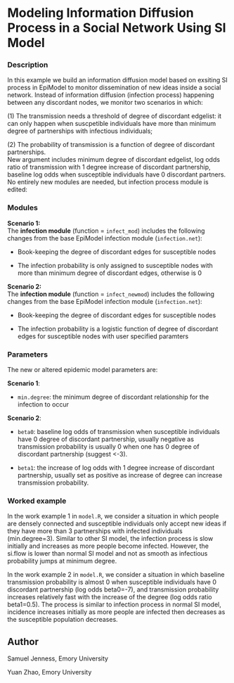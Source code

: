 # Modeling Information Diffusion Process in a Social Network Using SI Model

### Description
In this example we build an information diffusion model based on exsiting SI process in EpiModel to monitor dissemination of new ideas inside a social network. Instead of information diffusion (infection process) happening between any discordant nodes, we monitor two scenarios in which:  

(1) The transmission needs a threshold of degree of discordant edgelist: it can only happen when suscpetible individuals have more than minimum degree of partnerships with infectious individuals;  

(2) The probability of transmission is a function of degree of discordant partnerships.  
New argument includes minimum degree of discordant edgelist, log odds ratio of transmission with 1 degree increase of discordant partnership, baseline log odds when susceptible individuals have 0 discordant partners. No entirely new modules are needed, but infection process module is edited: 

### Modules

**Scenario 1:**   
The **infection module** (function = `infect_mod`) includes the following changes from the base EpiModel infection module (`infection.net`):

* Book-keeping the degree of discordant edges for susceptible nodes

* The infection probability is only assigned to susceptible nodes with more than minimum degree of discordant edges, otherwise is 0   

**Scenario 2:**  
The **infection module** (function = `infect_newmod`) includes the following changes from the base EpiModel infection module (`infection.net`):

* Book-keeping the degree of discordant edges for susceptible nodes

* The infection probability is a logistic function of degree of discordant edges for susceptible nodes with user specified paramters
 
### Parameters

The new or altered epidemic model parameters are:

**Scenario 1**:        

* `min.degree`: the minimum degree of discordant relationship for the infection to occur 

**Scenario 2**:

* `beta0`: baseline log odds of transmission when susceptible individuals have 0 degree of discordant partnership, usually negative as transmission probability is usually 0 when one has 0 degree of discordant partnership (suggest <-3).  

* `beta1`: the increase of log odds with 1 degree increase of discordant partnership, usually set as positive as increase of degree can increase transmission probability.

### Worked example

In the work example 1 in `model.R`, we consider a situation in which people are densely connected and susceptible individuals only accept new ideas if they have more than 3 partnerships with infected individuals (min.degree=3). Similar to other SI model, the infection process is slow initially and increases as more people become infected. However, the si.flow is lower than normal SI model and not as smooth as infectious probability jumps at minimum degree.

In the work example 2 in `model.R`, we consider a situation in which baseline transmission probability is almost 0 when susceptible individuals have 0 discordant partnership (log odds beta0=-7), and transmission probability increases relatively fast with the increase of the degree (log odds ratio beta1=0.5). The process is similar to infection process in normal SI model, incidence increases initially as more people are infected then decreases as the susceptible population decreases.

## Author

Samuel Jenness, Emory University  

Yuan Zhao, Emory University   


